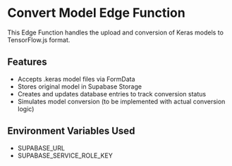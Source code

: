 # Convert Model Edge Function

This Edge Function handles the upload and conversion of Keras models to TensorFlow.js format.

## Features
- Accepts .keras model files via FormData
- Stores original model in Supabase Storage
- Creates and updates database entries to track conversion status
- Simulates model conversion (to be implemented with actual conversion logic)

## Environment Variables Used
- SUPABASE_URL
- SUPABASE_SERVICE_ROLE_KEY